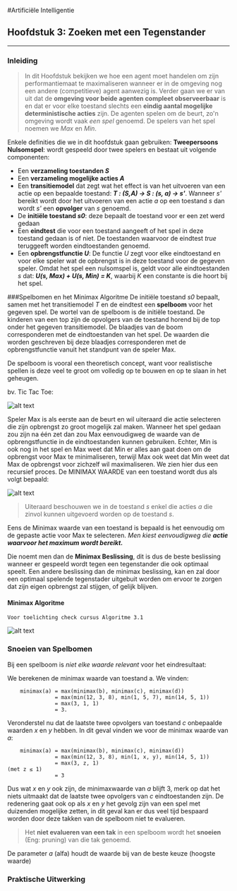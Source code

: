 #Artificiële Intelligentie
## Hoofdstuk 3: Zoeken met een Tegenstander
---
### Inleiding
> In dit Hoofdstuk bekijken we hoe een agent moet handelen om zijn performantiemaat te maximaliseren wanneer er in de omgeving nog een andere (competitieve) agent aanwezig is. Verder gaan we er van uit dat de **omgeving voor beide agenten compleet observeerbaar** is en dat er voor elke toestand slechts een **eindig aantal mogelijke deterministische acties** zijn. De agenten spelen om de beurt, zo'n omgeving wordt vaak *een spel* genoemd. De spelers van het spel noemen we *Max* en *Min*.

Enkele definities die we in dit hoofdstuk gaan gebruiken:
**Tweepersoons Nulsomspel**: wordt gespeeld door twee spelers en bestaat uit volgende componenten:
*  Een **verzameling toestanden _S_**
*  Een **verzameling mogelijke acties _A_**
* Een **transitiemodel** dat zegt wat het effect is van het uitvoeren van een actie op een bepaalde toestand:  **_T : (S,A) -> S : (s, a) -> s'_**.  Wanneer *s'* bereikt wordt door het uitvoeren van een actie *a* op een toestand *s* dan wordt *s'* een **opvolger** van *s* genoemd.
* De **initiële toestand _s0_**: deze bepaalt de toestand voor er een zet werd gedaan
* Een **eindtest** die voor een toestand aangeeft of het spel in deze toestand gedaan is of niet. De toestanden waarvoor de eindtest *true* teruggeeft worden eindtoestanden genoemd.
* Een **opbrengstfunctie _U_**: De functie *U* zegt voor elke eindtoestand en voor elke speler wat de opbrengst is in deze toestand voor de gegeven speler. Omdat het spel een nulsomspel is, geldt voor alle eindtoestanden *s* dat: **_U(s, Max) + U(s, Min) = K_**, waarbij *K* een constante is die hoort bij het spel.

###Spelbomen en het Minimax Algoritme
De initiële toestand *s0* bepaalt, samen met het transitiemodel *T* en de eindtest een **spelboom** voor het gegeven spel.
De wortel van de spelboom is de initiële toestand.
De kinderen van een top zijn de opvolgers van de toestand horend bij de top onder het gegeven transitiemodel.
De blaadjes van de boom corresponderen met de eindtoestanden van het spel.
De waarden die worden geschreven bij deze blaadjes corresponderen met de opbrengstfunctie vanuit het standpunt van de speler Max.

De spelboom is vooral een theoretisch concept, want voor realistische spellen is deze veel te groot om volledig op te bouwen en op te slaan in het geheugen.

bv. Tic Tac Toe:

![alt text](http://users.hogent.be/~427143la/images/TicTacToe.PNG "TicTacToeBoom")

Speler Max is als eerste aan de beurt en wil uiteraard die actie selecteren die
zijn opbrengst zo groot mogelijk zal maken. Wanneer het spel gedaan zou
zijn na één zet dan zou Max eenvoudigweg de waarde van de opbrengstfunctie
in de eindtoestanden kunnen gebruiken. Echter, Min is ook nog in
het spel en Max weet dat Min er alles aan gaat doen om de opbrengst voor
Max te minimaliseren, terwijl Max ook weet dat Min weet dat Max de opbrengst
voor zichzelf wil maximaliseren. We zien hier dus een recursief proces.
De MINIMAX WAARDE van een toestand wordt dus als volgt bepaald:

![alt text](http://users.hogent.be/~427143la/images/MiniMax.PNG "Minimax")

> Uiteraard beschouwen we in de toestand *s* enkel die acties *a* die zinvol kunnen uitgevoerd worden op de toestand *s*.

Eens de Minimax waarde van een toestand is bepaald is het eenvoudig om de gepaste actie voor Max te selecteren. *Men kiest eenvoudigweg die* **_actie waarvoor het maximum wordt bereikt._**

Die noemt men dan de **Minimax Beslissing**, dit is dus de beste beslissing wanneer er gespeeld wordt tegen een tegenstander die ook optimaal speelt. Een andere beslissing dan de minimax beslissing, kan en zal door een optimaal spelende tegenstader uitgebuit worden om ervoor te zorgen dat zijn eigen opbrengst zal stijgen, of gelijk blijven.

#### Minimax Algoritme
`Voor toelichting check cursus Algoritme 3.1`

![alt text](http://users.hogent.be/~427143la/images/MinimaxAlgoritme.PNG "Minimax Algoritme")


### Snoeien van Spelbomen
Bij een spelboom is *niet elke waarde relevant* voor het eindresultaat:

We berekenen de minimax waarde van toestand a. We vinden:

        minimax(a) = max(minimax(b), minimax(c), minimax(d))
                   = max(min(12, 3, 8), min(1, 5, 7), min(14, 5, 1))
                   = max(3, 1, 1)
                   = 3.
                   
Veronderstel nu dat de laatste twee opvolgers van toestand *c* onbepaalde
waarden *x* en *y* hebben. In dit geval vinden we voor de minimax waarde van *a*:

        minimax(a) = max(minimax(b), minimax(c), minimax(d))
                   = max(min(12, 3, 8), min(1, x, y), min(14, 5, 1))
                   = max(3, z, 1)                                      (met z ≤ 1)
                   = 3

Dus wat *x* en *y* ook zijn, de minimaxwaarde van *a* blijft 3, merk op dat het niets uitmaakt dat de laatste twee opvolgers van *c* eindtoestanden zijn. De redenering gaat ook op als *x* en *y* het gevolg zijn van een spel met duizenden mogelijke zetten, in dit geval kan er dus veel tijd bespaard worden door deze takken van de spelboom niet te evalueren.

> Het **niet evalueren van een tak** in een spelboom wordt het **snoeien** (Eng: pruning) van die tak genoemd.

De parameter *a* (alfa) houdt de waarde bij van de beste keuze (hoogste waarde)



### Praktische Uitwerking
